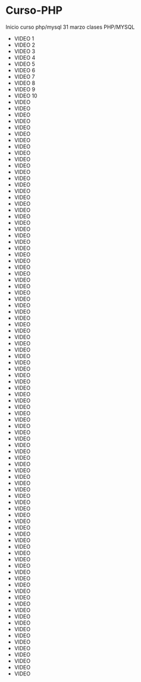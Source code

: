 # Curso-PHP
 Inicio curso php/mysql 31 marzo
clases PHP/MYSQL
<ul>
<li>VIDEO 1</li>
<li>VIDEO 2</li>
<li>VIDEO 3</li>
<li>VIDEO 4</li>
<li>VIDEO 5</li>
<li>VIDEO 6</li>
<li>VIDEO 7</li>
<li>VIDEO 8</li>
<li>VIDEO 9</li>
<li>VIDEO 10</li>
<li>VIDEO</li>
<li>VIDEO</li>
<li>VIDEO</li>
<li>VIDEO</li>
<li>VIDEO</li>
<li>VIDEO</li>
<li>VIDEO</li>
<li>VIDEO</li>
<li>VIDEO</li>
<li>VIDEO</li>
<li>VIDEO</li>
<li>VIDEO</li>
<li>VIDEO</li>
<li>VIDEO</li>
<li>VIDEO</li>
<li>VIDEO</li>
<li>VIDEO</li>
<li>VIDEO</li>
<li>VIDEO</li>
<li>VIDEO</li>
<li>VIDEO</li>
<li>VIDEO</li>
<li>VIDEO</li>
<li>VIDEO</li>
<li>VIDEO</li>
<li>VIDEO</li>
<li>VIDEO</li>
<li>VIDEO</li>
<li>VIDEO</li>
<li>VIDEO</li>
<li>VIDEO</li>
<li>VIDEO</li>
<li>VIDEO</li>
<li>VIDEO</li>
<li>VIDEO</li>
<li>VIDEO</li>
<li>VIDEO</li>
<li>VIDEO</li>
<li>VIDEO</li>
<li>VIDEO</li>
<li>VIDEO</li>
<li>VIDEO</li>
<li>VIDEO</li>
<li>VIDEO</li>
<li>VIDEO</li>
<li>VIDEO</li>
<li>VIDEO</li>
<li>VIDEO</li>
<li>VIDEO</li>
<li>VIDEO</li>
<li>VIDEO</li>
<li>VIDEO</li>
<li>VIDEO</li>
<li>VIDEO</li>
<li>VIDEO</li>
<li>VIDEO</li>
<li>VIDEO</li>
<li>VIDEO</li>
<li>VIDEO</li>
<li>VIDEO</li>
<li>VIDEO</li>
<li>VIDEO</li>
<li>VIDEO</li>
<li>VIDEO</li>
<li>VIDEO</li>
<li>VIDEO</li>
<li>VIDEO</li>
<li>VIDEO</li>
<li>VIDEO</li>
<li>VIDEO</li>
<li>VIDEO</li>
<li>VIDEO</li>
<li>VIDEO</li>
<li>VIDEO</li>
<li>VIDEO</li>
<li>VIDEO</li>
<li>VIDEO</li>
<li>VIDEO</li>
<li>VIDEO</li>
<li>VIDEO</li>
<li>VIDEO</li>
<li>VIDEO</li>
<li>VIDEO</li>
<li>VIDEO</li>
<li>VIDEO</li>
<li>VIDEO</li>
<li>VIDEO</li>
<li>VIDEO</li>
<li>VIDEO</li>
<li>VIDEO</li>
<li>VIDEO</li>
</ul>